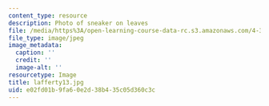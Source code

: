```yaml
---
content_type: resource
description: Photo of sneaker on leaves
file: /media/https%3A/open-learning-course-data-rc.s3.amazonaws.com/4-341-introduction-to-photography-fall-2002/e02fd01b9fa60e2d38b435c05d360c3c_lafferty13.jpg
file_type: image/jpeg
image_metadata:
  caption: ''
  credit: ''
  image-alt: ''
resourcetype: Image
title: lafferty13.jpg
uid: e02fd01b-9fa6-0e2d-38b4-35c05d360c3c
---
```


